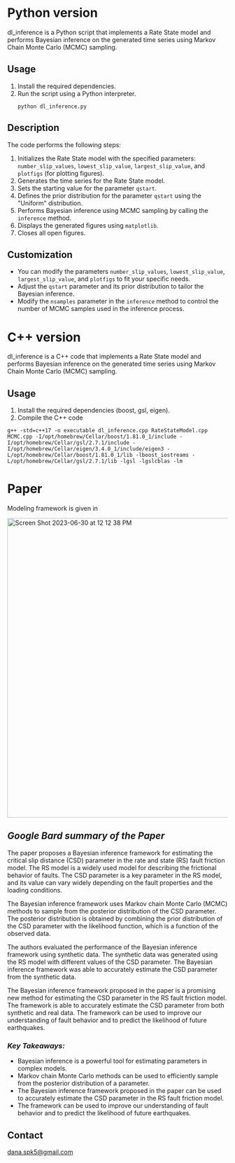 # Python version

dl_inference is a Python script that implements a Rate State model and performs Bayesian inference on the generated time series using Markov Chain Monte Carlo (MCMC) sampling.

## Usage
1. Install the required dependencies.
2. Run the script using a Python interpreter.
    ```shell
    python dl_inference.py
    ```

## Description
The code performs the following steps:

1. Initializes the Rate State model with the specified parameters: `number_slip_values`, `lowest_slip_value`, `largest_slip_value`, and `plotfigs` (for plotting figures).
2. Generates the time series for the Rate State model.
3. Sets the starting value for the parameter `qstart`.
4. Defines the prior distribution for the parameter `qstart` using the "Uniform" distribution.
5. Performs Bayesian inference using MCMC sampling by calling the `inference` method.
6. Displays the generated figures using `matplotlib`.
7. Closes all open figures.

## Customization
- You can modify the parameters `number_slip_values`, `lowest_slip_value`, `largest_slip_value`, and `plotfigs` to fit your specific needs.
- Adjust the `qstart` parameter and its prior distribution to tailor the Bayesian inference.
- Modify the `nsamples` parameter in the `inference` method to control the number of MCMC samples used in the inference process.

# C++ version
dl_inference is a C++ code that implements a Rate State model and performs Bayesian inference on the generated time series using Markov Chain Monte Carlo (MCMC) sampling.

## Usage
1. Install the required dependencies (boost, gsl, eigen).
2. Compile the C++ code
```
g++ -std=c++17 -o executable dl_inference.cpp RateStateModel.cpp MCMC.cpp -I/opt/homebrew/Cellar/boost/1.81.0_1/include -I/opt/homebrew/Cellar/gsl/2.7.1/include -I/opt/homebrew/Cellar/eigen/3.4.0_1/include/eigen3 -L/opt/homebrew/Cellar/boost/1.81.0_1/lib -lboost_iostreams -L/opt/homebrew/Cellar/gsl/2.7.1/lib -lgsl -lgslcblas -lm
```

# Paper
Modeling framework is given in

<img width="684" alt="Screen Shot 2023-06-30 at 12 12 38 PM" src="https://github.com/SaumikDana/Bayesian_MCMC_Deep-Learning/assets/9474631/10e53962-bf79-40bb-bfa2-5c506879cba3">


## *Google Bard summary of the Paper*

The paper proposes a Bayesian inference framework for estimating the critical slip distance (CSD) parameter in the rate and state (RS) fault friction model. The RS model is a widely used model for describing the frictional behavior of faults. The CSD parameter is a key parameter in the RS model, and its value can vary widely depending on the fault properties and the loading conditions.

The Bayesian inference framework uses Markov chain Monte Carlo (MCMC) methods to sample from the posterior distribution of the CSD parameter. The posterior distribution is obtained by combining the prior distribution of the CSD parameter with the likelihood function, which is a function of the observed data.

The authors evaluated the performance of the Bayesian inference framework using synthetic data. The synthetic data was generated using the RS model with different values of the CSD parameter. The Bayesian inference framework was able to accurately estimate the CSD parameter from the synthetic data.

The Bayesian inference framework proposed in the paper is a promising new method for estimating the CSD parameter in the RS fault friction model. The framework is able to accurately estimate the CSD parameter from both synthetic and real data. The framework can be used to improve our understanding of fault behavior and to predict the likelihood of future earthquakes.

### *Key Takeaways:*

- Bayesian inference is a powerful tool for estimating parameters in complex models.
- Markov chain Monte Carlo methods can be used to efficiently sample from the posterior distribution of a parameter.
- The Bayesian inference framework proposed in the paper can be used to accurately estimate the CSD parameter in the RS fault friction model.
- The framework can be used to improve our understanding of fault behavior and to predict the likelihood of future earthquakes.

## Contact
dana.spk5@gmail.com
